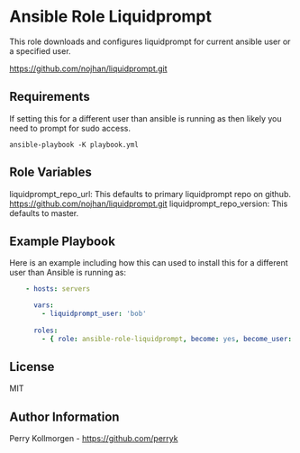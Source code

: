 Ansible Role Liquidprompt
=========

This role downloads and configures liquidprompt for current ansible user or a specified user. 

https://github.com/nojhan/liquidprompt.git

Requirements
------------

If setting this for a different user than ansible is running as then likely you need to prompt for sudo access.

```ansible-playbook -K playbook.yml```


Role Variables
--------------

liquidprompt_repo_url:  This defaults to primary liquidprompt repo on github. https://github.com/nojhan/liquidprompt.git
liquidprompt_repo_version: This defaults to master.


Example Playbook
----------------

Here is an example including how this can used to install this for a different user than Ansible is running as:

```yml
    - hosts: servers

      vars:
        - liquidprompt_user: 'bob'
      
      roles:
        - { role: ansible-role-liquidprompt, become: yes, become_user: "{{ liquidprompt_user }}" }
```

License
-------

MIT

Author Information
------------------

Perry Kollmorgen - https://github.com/perryk

